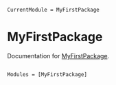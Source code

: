 ```@meta
CurrentModule = MyFirstPackage
```

# MyFirstPackage

Documentation for [MyFirstPackage](https://github.com/QingyunQian/MyFirstPackage.jl).

```@index
```

```@autodocs
Modules = [MyFirstPackage]
```
